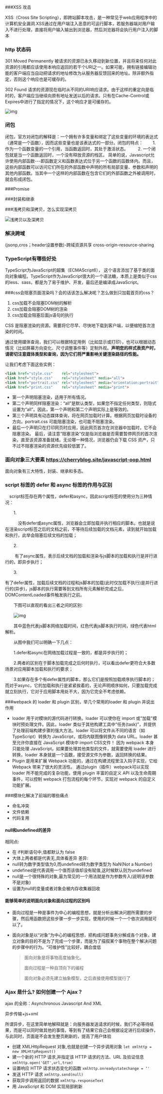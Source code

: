 ###XSS 攻击

   XSS（Cross Site Scripting），即跨站脚本攻击，是一种常见于web应用程序中的计算机安全漏洞.XSS通过在用户端注入恶意的可运行脚本，若服务器端对用户输入不进行处理，直接将用户输入输出到浏览器，然后浏览器将会执行用户注入的脚本

### http 状态码

301 Moved Permanently 被请求的资源已永久移动到新位置，并且将来任何对此资源的引用都应该使用本响应返回的若干个URI之一。如果可能，拥有链接编辑功能的客户端应当自动把请求的地址修改为从服务器反馈回来的地址。除非额外指定，否则这个响应也是可缓存的。

302 Found 请求的资源现在临时从不同的URI响应请求。由于这样的重定向是临时的，客户端应当继续向原有地址发送以后的请求。只有在Cache-Control或Expires中进行了指定的情况下，这个响应才是可缓存的。

![img](assets/v2-39cd5feb2a3ce47e19348a5c8623c0ab_b.jpg)

### 闭包

闭包，官方对闭包的解释是：一个拥有许多变量和绑定了这些变量的环境的表达式（通常是一个函数），因而这些变量也是该表达式的一部分。闭包的特点：
  　　1. 作为一个函数变量的一个引用，当函数返回时，其处于激活状态。
  　　2. 一个闭包就是当一个函数返回时，一个没有释放资源的栈区。
      简单的说，Javascript允许使用内部函数---即函数定义和函数表达式位于另一个函数的函数体内。而且，这些内部函数可以访问它们所在的外部函数中声明的所有局部变量、参数和声明的其他内部函数。当其中一个这样的内部函数在包含它们的外部函数之外被调用时，就会形成闭包。

###Promise

###封装和继承

###浅拷贝和深拷贝，怎么实现深拷贝

![浅拷贝以及深拷贝](assets/浅拷贝以及深拷贝.png)

### 解决跨域

(jsonp,cros；header设置参数)-跨域资源共享 cross-origin-resource-sharing

### TypeScript有哪些好处

TypeScript为JavaScript的超集（ECMAScript6）， 这个语言添加了基于类的面向对象编程。TypeScript作为JavaScript很大的一个语法糖，本质上是类似于css的less、sass，都是为了易于维护、开发，最后还是编译成JavaScript。

###css会阻塞页面渲染吗？会的话该怎么解决呢？怎么做到只加载首页的css？

1. css加载不会阻塞DOM树的解析
2. css加载会阻塞DOM树的渲染
3. css加载会阻塞后面js语句的执行

 CSS 是阻塞渲染的资源。需要将它尽早、尽快地下载到客户端，以便缩短首次渲染的时间。

通过使用媒体查询，我们可以根据特定用例（比如显示或打印），也可以根据动态情况（比如屏幕方向变化、尺寸调整事件等）定制外观。**声明您的样式表资产时，请密切注意媒体类型和查询，因为它们将严重影响关键渲染路径的性能。**

让我们考虑下面这些实例：

```html
<link href="style.css"    rel="stylesheet">
<link href="style.css"    rel="stylesheet" media="all">
<link href="portrait.css" rel="stylesheet" media="orientation:portrait">
<link href="print.css"    rel="stylesheet" media="print">
```

- 第一个声明阻塞渲染，适用于所有情况。
- 第二个声明同样阻塞渲染：“all”是默认类型，如果您不指定任何类型，则隐式设置为“all”。因此，第一个声明和第二个声明实际上是等效的。
- 第三个声明具有动态媒体查询，将在网页加载时计算。根据网页加载时设备的方向，portrait.css 可能阻塞渲染，也可能不阻塞渲染。
- 最后一个声明只在打印网页时应用，因此网页首次在浏览器中加载时，它不会阻塞渲染。
   最后，请注意“阻塞渲染”仅是指浏览器是否需要暂停网页的首次渲染，直至该资源准备就绪。无论哪一种情况，浏览器仍会下载 CSS 资产，只不过不阻塞渲染的资源优先级较低罢了。

### 面向对象三大要素 https://cherryblog.site/javascript-oop.html

面向对象有三大特性，封装、继承和多态。

### script 标签的 defer 和 async 标签的作用与区别

　script标签存在两个属性，defer和async，因此script标签的使用分为三种情况：

　　1.<script src="example.js"></script>

　　　没有defer或async属性，浏览器会立即加载并执行相应的脚本。也就是说在渲染script标签之后的文档之前，不等待后续加载的文档元素，读到就开始加载和执行，此举会阻塞后续文档的加载；

　　2.<script async src="example.js"></script>

　　   有了async属性，表示后续文档的加载和渲染与js脚本的加载和执行是并行进行的，即异步执行；

　　3.<script defer src="example.js"></script>

​         有了defer属性，加载后续文档的过程和js脚本的加载(此时仅加载不执行)是并行进行的(异步)，js脚本的执行需要等到文档所有元素解析完成之后，DOMContentLoaded事件触发执行之前。

　　下图可以直观的看出三者之间的区别:

　　![img](assets/284aec5bb7f16b3ef4e7482110c5ddbb_articlex.jpeg)

 

　　其中蓝色代表js脚本网络加载时间，红色代表js脚本执行时间，绿色代表html解析。

　　从图中我们可以明确一下几点：

　　1.defer和async在网络加载过程是一致的，都是异步执行的；

　　2.两者的区别在于脚本加载完成之后何时执行，可以看出defer更符合大多数场景对应用脚本加载和执行的要求；

　　3.如果存在多个有defer属性的脚本，那么它们是按照加载顺序执行脚本的；而对于async，它的加载和执行是紧紧挨着的，无论声明顺序如何，只要加载完成就立刻执行，它对于应用脚本用处不大，因为它完全不考虑依赖。

###webpack 的 loader 和 plugin 区别，举几个常用的loader 和 plugin 并说出作用

- loader 用于对模块的源代码进行转换。loader 可以使你在 import 或"加载"模块时预处理文件。因此，loader 类似于其他构建工具中“任务(task)”，并提供了处理前端构建步骤的强大方法。loader 可以将文件从不同的语言（如 TypeScript）转换为 JavaScript，或将内联图像转换为 data URL。loader 甚至允许你直接在 JavaScript 模块中 import CSS文件！ 因为 webpack 本身只能处理 JavaScript，如果要处理其他类型的文件，就需要使用 loader 进行转换，loader 本身就是一个函数，接受源文件为参数，返回转换的结果。
- Plugin 是用来扩展 Webpack 功能的，通过在构建流程里注入钩子实现，它给 Webpack 带来了很大的灵活性。 通过plugin（插件）webpack可以实现 loader 所不能完成的复杂功能，使用 plugin 丰富的自定义 API 以及生命周期事件，可以控制 webpack 打包流程的每个环节，实现对 webpack 的自定义功能扩展。

###模块化解决了前端的哪些痛点

- 命名冲突
- 文件依赖
- 代码复用



#### null和undefined的差异

相同点:

- 在 if判断语句中,值都默认为 false
- 大体上两者都是代表无,具体看差异 差异:
- null转为数字类型值为0,而undefined转为数字类型为 NaN(Not a Number)
- undefined是代表调用一个值而该值却没有赋值,这时候默认则为undefined
- null是一个很特殊的对象,最为常见的一个用法就是作为参数传入(说明该参数不是对象)
- 设置为null的变量或者对象会被内存收集器回收

#### 能够简单的说明面向对象和面向过程的区别吗

- 面向过程是一种是事件为中心的编程思想，就是分析出解决问题所需要的步骤，然后用函数把这些步骤一步一步实现，使用的时候一个一个依次调用就可以了。

- 面向对象是以“对象”为中心的编程思想，把构成问题事务分解成各个对象，建立对象的目的不是为了完成一个步骤，而是为了描叙某个事物在整个解决问题的步骤中的行为。“可维护性”比较好，耦合度低

  > 面向对象是将事物高度抽象化。
  >
  > 面向过程是一种自顶向下的编程
  >
  > 面向对象必须先建立抽象模型，之后直接使用模型就行了

  

### Ajax 是什么? 如何创建一个 Ajax？

ajax 的全称：Asynchronous Javascript And XML

异步传输+js+xml

所谓异步，在这里简单地解释就是：向服务器发送请求的时候，我们不必等待结果，而是可以同时做其他的事情，等到有了结果它自己会根据设定进行后续操作，与此同时，页面是不会发生整页刷新的，提高了用户体验

- 创建 XMLHttpRequest 对象,也就是创建一个异步调用对象 `let xmlhttp = new XMLHttpRequest()`
- 建一个新的 HTTP 请求,并指定该 HTTP 请求的方法、URL 及验证信息 `xmlhttp.open('GET',url,true)`
- 设置响应 HTTP 请求状态变化的函数 `xmlhttp.onreadystatechange = ‘'`
- 发送 HTTP 请求 ` xmlhttp.send(null) `
- 获取异步调用返回的数据 `xmlhttp.responseText`
- 用 JavaScript 和 DOM 实现局部刷新 

